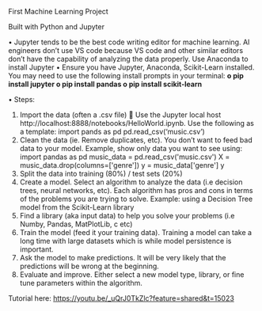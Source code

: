 First Machine Learning Project

Built with Python and Jupyter

•	Jupyter tends to be the best code writing editor for machine learning. AI engineers don’t use VS code because VS code and other similar editors don’t have the capability of analyzing the data properly. Use Anaconda to install Jupyter
•	Ensure you have Jupyter, Anaconda, Scikit-Learn installed. You may need to use the following install prompts in your terminal:
**o	pip install jupyter
o	pip install pandas
o	 pip install scikit-learn**

•	Steps:
1.	 Import the data (often a .csv file)
	Use the Jupyter local host http://localhost:8888/notebooks/HelloWorld.ipynb.
Use the following as a template:
import pands as pd
pd.read_csv(‘music.csv’)
2.	Clean the data (ie. Remove duplicates, etc). You don’t want to feed bad data to your model.
Example, show only data you want to see using:
import pandas as pd
music_data = pd.read_csv('music.csv')
X = music_data.drop(columns=['genre'])
y = music_data['genre']
y
3.	Split the data into training (80%) / test sets (20%)
4.	Create a model. Select an algorithm to analyze the data (i.e decision trees, neural networks, etc). Each algorithm has pros and cons in terms of the problems you are trying to solve.
Example: using a Decision Tree model from the Scikit-Learn library
5.	Find a library (aka input data) to help you solve your problems (i.e Numby, Pandas, MatPlotLib, c etc)
6.	Train the model (feed it your training data). Training a model can take a long time with large datasets which is while model persistence is important.
7.	Ask the model to make predictions. It will be very likely that the predictions will be wrong at the beginning.
8.	Evaluate and improve. Either select a new model type, library, or fine tune parameters within the algorithm.


Tutorial here: https://youtu.be/_uQrJ0TkZlc?feature=shared&t=15023
